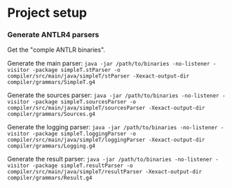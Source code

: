 # Project setup

### Generate ANTLR4 parsers

Get the "comple ANTLR binaries".

Generate the main parser:
`java -jar /path/to/binaries -no-listener -visitor -package simpleT.stParser -o compiler/src/main/java/simpleT/stParser -Xexact-output-dir compiler/grammars/SimpleT.g4`

Generate the sources parser:
`java -jar /path/to/binaries -no-listener -visitor -package simpleT.sourcesParser -o compiler/src/main/java/simpleT/sourcesParser -Xexact-output-dir compiler/grammars/Sources.g4`

Generate the logging parser:
`java -jar /path/to/binaries -no-listener -visitor -package simpleT.loggingParser -o compiler/src/main/java/simpleT/loggingParser -Xexact-output-dir compiler/grammars/Logging.g4`

Generate the result parser:
`java -jar /path/to/binaries -no-listener -visitor -package simpleT.resultParser -o compiler/src/main/java/simpleT/resultParser -Xexact-output-dir compiler/grammars/Result.g4`